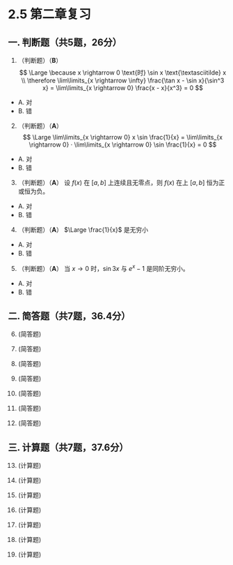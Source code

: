 # 2.5 第二章复习

## 一. 判断题（共5题，26分）

1. （判断题）（**B**）
$$
\Large
\because x \rightarrow 0 \text{时} \sin x \text{\textasciitilde} x \\
\therefore \lim\limits_{x \rightarrow \infty} \frac{\tan x - \sin x}{\sin^3 x}
    = \lim\limits_{x \rightarrow 0} \frac{x - x}{x^3} = 0
$$

- A. 对
- B. 错

2. （判断题）（**A**）
$$
\Large
\lim\limits_{x \rightarrow 0} x \sin \frac{1}{x}
= \lim\limits_{x \rightarrow 0} · \lim\limits_{x \rightarrow 0} \sin \frac{1}{x}
= 0
$$

- A. 对
- B. 错

3. （判断题）（**A**）
设 $f(x)$ 在 $[a, b]$ 上连续且无零点，则 $f(x)$ 在上 $[a, b]$ 恒为正或恒为负。

- A. 对
- B. 错

4. （判断题）（**A**）
$\Large \frac{1}{x}$ 是无穷小

- A. 对
- B. 错

5. （判断题）（**A**）
当 $x \rightarrow 0$ 时，$\sin 3x$ 与 $e^x - 1$ 是同阶无穷小。

- A. 对
- B. 错

## 二. 简答题（共7题，36.4分）

6. (简答题)

7. (简答题)

8. (简答题)

9. (简答题)

10. (简答题)

11. (简答题)

12. (简答题)

## 三. 计算题（共7题，37.6分）

13. (计算题)

14. (计算题)

15. (计算题)

16. (计算题) 

17. (计算题)

18. (计算题)

19. (计算题)
